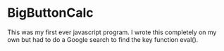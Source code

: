 # BigButtonCalc
This was my first ever javascript program. I wrote this completely on my own but had to do a Google search to find the key function eval().
